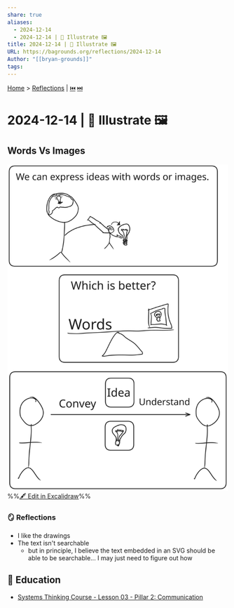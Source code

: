 ```yaml
---
share: true
aliases:
  - 2024-12-14
  - 2024-12-14 | 📃 Illustrate 🖼️
title: 2024-12-14 | 📃 Illustrate 🖼️
URL: https://bagrounds.org/reflections/2024-12-14
Author: "[[bryan-grounds]]"
tags: 
---
```

[Home](../index.md) > [Reflections](./index.md) | [⏮️](./2024-12-12.md) [⏭️](./2024-12-15.md)  
# 2024-12-14 | 📃 Illustrate 🖼️  
## Words Vs Images  
![words-vs-images](../words-vs-images.svg)  
%%[🖋 Edit in Excalidraw](../../words-vs-images.md)%%  
  
### 🪞 Reflections  
- I like the drawings  
- The text isn't searchable  
  - but in principle, I believe the text embedded in an SVG should be able to be searchable... I may just need to figure out how  
  
## 🧠 Education  
- [Systems Thinking Course - Lesson 03 - Pillar 2: Communication](../videos/systems-thinking-course-lesson-03-pillar-2-communication.md)  
